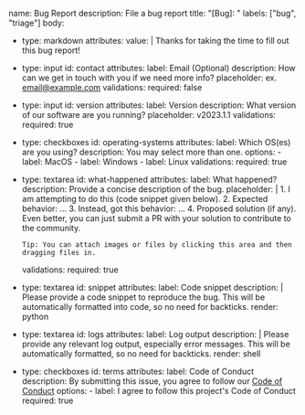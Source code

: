 name: Bug Report
description: File a bug report
title: "[Bug]: "
labels: ["bug", "triage"]
body:
  - type: markdown
    attributes:
      value: |
        Thanks for taking the time to fill out this bug report!
  - type: input
    id: contact
    attributes:
      label: Email (Optional)
      description: How can we get in touch with you if we need more info?
      placeholder: ex. email@example.com
    validations:
      required: false
  - type: input
    id: version
    attributes:
      label: Version
      description: What version of our software are you running?
      placeholder: v2023.1.1
    validations:
      required: true
  - type: checkboxes
    id: operating-systems
    attributes:
      label: Which OS(es) are you using?
      description: You may select more than one.
      options:
        - label: MacOS
        - label: Windows
        - label: Linux
    validations:
      required: true
  - type: textarea
    id: what-happened
    attributes:
      label: What happened?
      description: Provide a concise description of the bug.
      placeholder: |
        1. I am attempting to do this (code snippet given below).
        2. Expected behavior: ...
        3. Instead, got this behavior: ...
        4. Proposed solution (if any). Even better, you can just submit a PR with your solution to contribute to the community.

        Tip: You can attach images or files by clicking this area and then dragging files in.
    validations:
      required: true
  - type: textarea
    id: snippet
    attributes:
      label: Code snippet
      description: |
        Please provide a code snippet to reproduce the bug. This will be automatically formatted into code, so no need for backticks.
      render: python
  - type: textarea
    id: logs
    attributes:
      label: Log output
      description: |
        Please provide any relevant log output, especially error messages. This will be automatically formatted, so no need for backticks.
      render: shell
  - type: checkboxes
    id: terms
    attributes:
      label: Code of Conduct
      description: By submitting this issue, you agree to follow our [Code of Conduct](https://github.com/materialsproject/.github/blob/main/.github/code_of_conduct.md)
      options:
        - label: I agree to follow this project's Code of Conduct
          required: true
